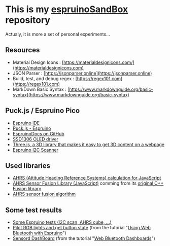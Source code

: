 # This is my [espruinoSandBox](https://philippeardit.github.io/espruinoSandBox/) repository
Actualy, it is more a set of personal experiments...

## Resources
- Material Design Icons : [https://materialdesignicons.com/](https://materialdesignicons.com)
- JSON Parser : [https://jsonparser.online](https://jsonparser.online)
- Build, test, and debug regex : [https://regex101.com](https://regex101.com)
- MarkDown Basic Syntax : [https://www.markdownguide.org/basic-syntax](https://www.markdownguide.org/basic-syntax)

## Puck.js  / Espruino Pico
- [Espruino IDE](https://www.espruino.com/ide)
- [Puck.js - Espruino](https://www.espruino.com/Puck.js)
- [EspruinoDocs on GitHub](https://github.com/espruino/EspruinoDocs/blob/master/boards/Puck.js.md)
- [SSD1306 OLED driver](https://www.espruino.com/SSD1306)
- [Three.js, a 3D library that makes it easy to get 3D content on a webpage](https://threejs.org/)
- [Espruino I2C Scanner](https://github.com/PaddeK/espruino-i2c-scanner)

## Used libraries
 - [AHRS (Attitude Heading Reference Systems) calculation for JavaScript](https://github.com/psiphi75/ahrs)
 - [AHRS Sensor Fusion Library (JavaScript)](https://github.com/xonoxitron/AHRS-Sensors-Fusion-JS) comming from its [original C++ Fusion library](https://github.com/xioTechnologies/Fusion/)
 - [AHRS sensor fusion algorithm](https://github.com/xioTechnologies/Fusion])

## Some test results
  - [Some Espruino tests (I2C scan, AHRS cube, ...)](https://philippeardit.github.io/espruinoSandBox/html/espruinoTests.html)
  - [Pilot RGB lights and get button state](https://philippeardit.github.io/espruinoSandBox/html/puckJsTestBtnAndLights.html) (from the tutorial "[Using Web Bluetooth with Espruino](https://www.espruino.com/Web%20Bluetooth)")
  - [Sensord DashBoard](https://philippeardit.github.io/espruinoSandBox/html/puckJsWebBleDashBoard.html) (from the tutorial "[Web Bluetooth Dashboards](https://www.espruino.com/Web+Bluetooth+Dashboard)")